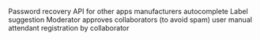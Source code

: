 Password recovery
API for other apps
manufacturers autocomplete
Label suggestion
Moderator approves collaborators (to avoid spam)
user manual
attendant registration by collaborator
